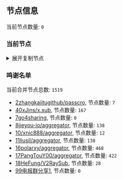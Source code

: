 
## 节点信息
当前节点数量: `0`
### 当前节点
<details>
  <summary>展开复制节点</summary>

    

</details>

### 鸣谢名单
当前合并节点总数: `1519`
- [2zhangkaiitugithub/passcro](https://github.com/zhangkaiitugithub/passcro), 节点数量: `7`
- [40xJins/x.sub](https://github.com/0xJins/x.sub), 节点数量: `167`
- [7go4sharing](https://github.com/go4sharing), 节点数量: `0`
- [8jieyou-io/aggregator](https://github.com/jieyou-io/aggregator), 节点数量: `138`
- [10/xnic888/aggregator](https://github.com/xnic888/aggregator), 节点数量: `12`
- [11liusil/aggregator](https://github.com/liusil/aggregator), 节点数量: `138`
- [16polarxy/aggregator](https://github.com/polarxy/aggregator), 节点数量: `468`
- [17PangTouY00/aggregator](https://github.com/PangTouY00/aggregator), 节点数量: `422`
- [18HeFung/V2RaySub](https://github.com/HeFung/V2RaySub), 节点数量: `28`
- [99电报群分享1](https://github.com/cdddbc/getAirport), 节点数量: `0`


